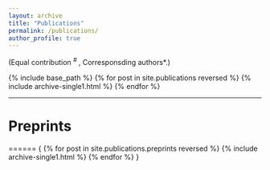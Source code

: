 ```yaml
---
layout: archive
title: "Publications"
permalink: /publications/
author_profile: true
---
```

(Equal contribution <sup> # </sup>, Corresponsding authors*.)

{% include base_path %}
{% for post in site.publications reversed %}
  {% include archive-single1.html %}
{% endfor %}

- - -
# Preprints
======
{
{% for post in site.publications.preprints reversed %}
  {% include archive-single1.html %}
{% endfor %}
}
